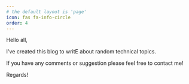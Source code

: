 ```yaml
---
# the default layout is 'page'
icon: fas fa-info-circle
order: 4
---
```


Hello all,

I've created this blog to writE about random technical topics.

If you have any comments or suggestion please feel free to contact me!

Regards!

